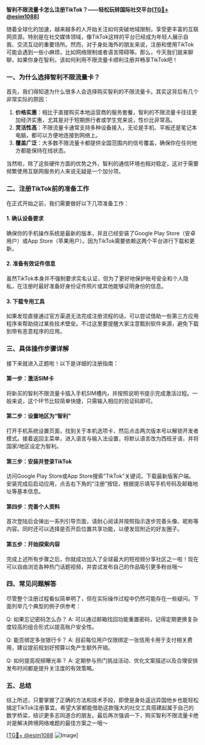 **智利不限流量卡怎么注册TikTok？——轻松玩转国际社交平台[[TG💪+ @esim1088](https://t.me/s/esim1088)]**

随着全球化的加速，越来越多的人开始关注如何突破地域限制，享受更丰富的互联网资源。特别是在社交媒体领域，像TikTok这样的平台已经成为年轻人展示自我、交流互动的重要场所。然而，对于身处海外的朋友来说，注册和使用TikTok可能会遇到一些小麻烦，比如网络限制或者语言障碍等。那么，今天我们就来聊聊，如果你身在智利，该如何利用不限流量卡顺利注册并畅享TikTok吧！

### 一、为什么选择智利不限流量卡？

首先，我们得知道为什么很多人会选择购买智利的不限流量卡。其实这背后有几个非常实际的原因：

1. **价格实惠**：相比于直接购买本地运营商的服务套餐，智利的不限流量卡往往更加经济实惠，尤其是对于短期旅行者或学生党来说，性价比非常高。
2. **灵活性高**：不限流量卡通常支持多种设备接入，无论是手机、平板还是笔记本电脑，都可以方便地连接到网络上。
3. **覆盖广泛**：大多数不限流量卡都提供全国范围内的信号覆盖，确保你在任何地方都能保持在线状态。

当然啦，除了这些硬件方面的优势之外，智利的通信环境也相对稳定，这对于需要频繁使用互联网服务的人来说无疑是一个加分项。

### 二、注册TikTok前的准备工作

在正式开始之前，我们需要做好以下几项准备工作：

#### 1. 确认设备要求
确保你的手机操作系统是最新的版本，并且已经安装了Google Play Store（安卓用户）或App Store（苹果用户）。因为TikTok需要依赖这两个平台进行下载和更新。

#### 2. 准备有效证件信息
虽然TikTok本身并不强制要求实名认证，但为了更好地保护账号安全和个人隐私，在注册时最好准备好身份证件照片或其他能够证明身份的信息。

#### 3. 下载专用工具
如果发现直接通过官方渠道无法完成注册流程的话，可以尝试借助一些第三方应用程序来帮助绕过某些技术壁垒。不过这里要提醒大家注意甄别软件来源，避免下载到带有恶意程序的应用。

### 三、具体操作步骤详解

接下来就进入正题啦！以下是详细的注册指南：

#### 第一步：激活SIM卡
将新买的智利不限流量卡插入手机SIM槽内，并按照说明书提示完成激活过程。一般来说，这个环节比较简单快捷，只需输入相应的验证码即可。

#### 第二步：设置地区为“智利”
打开手机系统设置页面，找到关于本机选项卡，然后点击两次版本号以解锁开发者模式。接着返回主菜单，进入语言与输入法设置，将默认语言改为西班牙语，并将国家/地区设定为智利。

#### 第三步：安装并登录TikTok
访问Google Play Store或App Store搜索"TikTok"关键词，下载最新版客户端。安装完成后启动应用，点击右下角的“注册”按钮，根据提示填写手机号码及邮箱地址等基本信息。

#### 第四步：完善个人资料
首次登陆后会弹出一系列引导页面，请耐心阅读并按照指示逐步完善头像、昵称等内容。同时还可以选择是否开启位置共享功能，以便发现附近的好友圈子。

#### 第五步：开始探索内容
完成上述所有步骤之后，你就成功加入了全球最大的短视频分享社区之一啦！现在可以自由浏览各种热门话题视频，并尝试发布自己的作品吸引更多粉丝哦～

### 四、常见问题解答

尽管整个注册过程看似简单明了，但在实际操作过程中仍然可能存在一些疑问。下面列举几个典型的例子供参考：

Q: 如果忘记密码怎么办？
A: 可以通过邮箱找回功能重置密码，记得定期更换复杂度较高的组合形式以提高账户安全性。

Q: 能否绑定多张银行卡？
A: 目前每位用户仅限绑定一张信用卡用于支付相关费用，建议提前规划好预算以免产生额外开销。

Q: 如何提高视频曝光率？
A: 定期参与热门挑战活动、优化文案描述以及合理安排发布时间都是提升关注度的有效策略。

### 五、总结

综上所述，只要掌握了正确的方法和技术手段，即使是身处遥远异国他乡也能轻松搞定TikTok注册事宜。希望大家都能借助这款强大的社交工具搭建起属于自己的数字桥梁，结识更多志同道合的朋友。最后再次强调一下，购买智利不限流量卡绝对是解决跨境网络难题的最佳方案之一哦～

[[TG💪+ @esim1088](https://t.me/s/esim1088) ![Image](https://i.postimg.cc/4NQfJmqS/Snipaste-2025-05-13-00-14-12.png)]